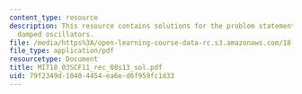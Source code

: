 ```yaml
---
content_type: resource
description: This resource contains solutions for the problem statements related to
  damped oscillators.
file: /media/https%3A/open-learning-course-data-rc.s3.amazonaws.com/18-03sc-differential-equations-fall-2011/79f2349d10404454ea6ed6f959fc1d33_MIT18_03SCF11_rec_08s13_sol.pdf
file_type: application/pdf
resourcetype: Document
title: MIT18_03SCF11_rec_08s13_sol.pdf
uid: 79f2349d-1040-4454-ea6e-d6f959fc1d33
---
```

